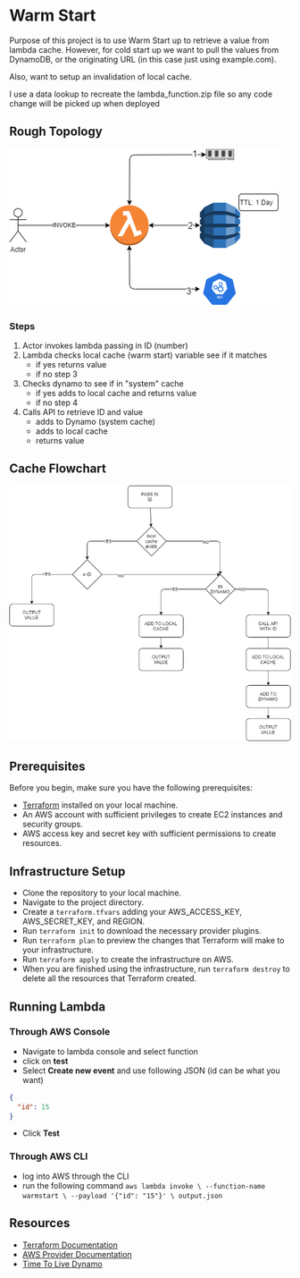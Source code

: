 # Warm Start

Purpose of this project is to use Warm Start up to retrieve a value from lambda cache.  However, for cold start up we want to pull the values from DynamoDB, or the originating URL (in this case just using example.com).

Also, want to setup an invalidation of local cache.

I use a data lookup to recreate the lambda_function.zip file so any code change will be picked up when deployed

## Rough Topology

![topology](./documentation/WarmStartup-Topology.png)

### Steps

1. Actor invokes lambda passing in ID (number)
2. Lambda checks local cache (warm start) variable see if it matches
    * if yes returns value
    * if no step 3
3. Checks dynamo to see if in "system" cache
    * if yes adds to local cache and returns value
    * if no step 4
4.  Calls API to retrieve ID and value
    * adds to Dynamo (system cache)
    * adds to local cache
    * returns value


## Cache Flowchart

![logicflow](./documentation/FlowDiagram.png)

## Prerequisites
Before you begin, make sure you have the following prerequisites:

* [Terraform](https://developer.hashicorp.com/terraform/tutorials/aws-get-started/install-cli) installed on your local machine.
* An AWS account with sufficient privileges to create EC2 instances and security groups.
* AWS access key and secret key with sufficient permissions to create resources.


## Infrastructure Setup

* Clone the repository to your local machine.
* Navigate to the project directory.
* Create a `terraform.tfvars` adding your AWS_ACCESS_KEY, AWS_SECRET_KEY, and REGION.
* Run `terraform init` to download the necessary provider plugins.
* Run `terraform plan` to preview the changes that Terraform will make to your infrastructure.
* Run `terraform apply` to create the infrastructure on AWS.
* When you are finished using the infrastructure, run `terraform destroy` to delete all the resources that Terraform created.

## Running Lambda

### Through AWS Console

* Navigate to lambda console and select function
* click on **test**
* Select **Create new event** and use following JSON (id can be what you want)

```json
{
  "id": 15
}
```

* Click **Test**

### Through AWS CLI

* log into AWS through the CLI
* run the following command `aws lambda invoke \
--function-name warmstart \
--payload '{"id": "15"}' \
output.json
`



## Resources

* [Terraform Documentation](https://developer.hashicorp.com/terraform/docs)
* [AWS Provider Documentation](https://registry.terraform.io/providers/hashicorp/aws/latest/docs)
* [Time To Live Dynamo](http://i-cloudconsulting.com/aws-dynamodb-ttl-setting-up-grammatically/)